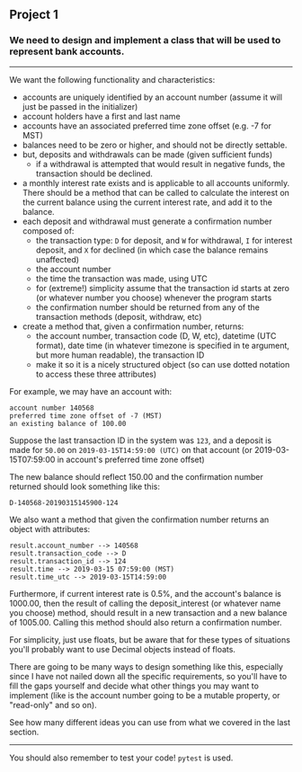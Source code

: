 
## Project 1
### We need to design and implement a class that will be used to represent bank accounts.

---

We want the following functionality and characteristics:

- accounts are uniquely identified by an account number (assume it will just be passed in the initializer)
- account holders have a first and last name
- accounts have an associated preferred time zone offset (e.g. -7 for MST)
- balances need to be zero or higher, and should not be directly settable.
- but, deposits and withdrawals can be made (given sufficient funds)
    - if a withdrawal is attempted that would result in negative funds, the transaction should be declined.
- a monthly interest rate exists and is applicable to all accounts uniformly. There should be a method that can be called to calculate the interest on the current balance using the current interest rate, and add it to the balance.
- each deposit and withdrawal must generate a confirmation number composed of:
    - the transaction type: `D` for deposit, and `W` for withdrawal, `I` for interest deposit, and `X` for declined (in which case the balance remains unaffected)
    - the account number
    - the time the transaction was made, using UTC
    - for (extreme!) simplicity assume that the transaction id starts at zero (or whatever number you choose) whenever the program starts
    - the confirmation number should be returned from any of the transaction methods (deposit, withdraw, etc)
- create a method that, given a confirmation number, returns:
    - the account number, transaction code (D, W, etc), datetime (UTC format), date time (in whatever timezone is specified in te argument, but more human readable), the transaction ID
    - make it so it is a nicely structured object (so can use dotted notation to access these three attributes)

For example, we may have an account with:
```
account number 140568
preferred time zone offset of -7 (MST)
an existing balance of 100.00
```
Suppose the last transaction ID in the system was `123`, and a deposit is made for `50.00` on `2019-03-15T14:59:00 (UTC)` on that account (or 2019-03-15T07:59:00 in account's preferred time zone offset)

The new balance should reflect 150.00 and the confirmation number returned should look something like this:

`D-140568-20190315145900-124`

We also want a method that given the confirmation number returns an object with attributes:

```
result.account_number --> 140568
result.transaction_code --> D
result.transaction_id --> 124
result.time --> 2019-03-15 07:59:00 (MST)
result.time_utc --> 2019-03-15T14:59:00
```

Furthermore, if current interest rate is 0.5%, and the account's balance is 1000.00, then the result of calling the deposit_interest (or whatever name you choose) method, should result in a new transaction and a new balance of 1005.00. Calling this method should also return a confirmation number.

For simplicity, just use floats, but be aware that for these types of situations you'll probably want to use Decimal objects instead of floats.

There are going to be many ways to design something like this, especially since I have not nailed down all the specific requirements, so you'll have to fill the gaps yourself and decide what other things you may want to implement (like is the account number going to be a mutable property, or "read-only" and so on).

See how many different ideas you can use from what we covered in the last section.

---

You should also remember to test your code! `pytest` is used.
